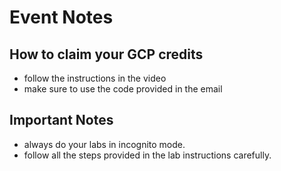 # Event Notes

## How to claim your GCP credits
- follow the instructions in the video
- make sure to use the code provided in the email

## Important Notes
- always do your labs in incognito mode.
- follow all the steps provided in the lab instructions carefully.



